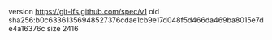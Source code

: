 version https://git-lfs.github.com/spec/v1
oid sha256:b0c63361356948527376cdae1cb9e17d048f5d466da469ba8015e7de4a16376c
size 2416
